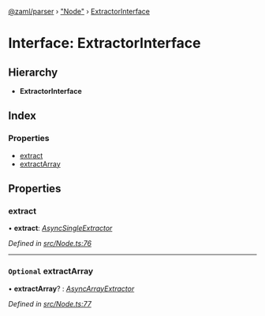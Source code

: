 [@zaml/parser](../README.md) › ["Node"](../modules/_node_.md) › [ExtractorInterface](_node_.extractorinterface.md)

# Interface: ExtractorInterface

## Hierarchy

* **ExtractorInterface**

## Index

### Properties

* [extract](_node_.extractorinterface.md#extract)
* [extractArray](_node_.extractorinterface.md#optional-extractarray)

## Properties

###  extract

• **extract**: *[AsyncSingleExtractor](../modules/_node_.md#asyncsingleextractor)*

*Defined in [src/Node.ts:76](https://github.com/nexushubs/zaml-lang/blob/52476e1/packages/zaml-parser/src/Node.ts#L76)*

___

### `Optional` extractArray

• **extractArray**? : *[AsyncArrayExtractor](../modules/_node_.md#asyncarrayextractor)*

*Defined in [src/Node.ts:77](https://github.com/nexushubs/zaml-lang/blob/52476e1/packages/zaml-parser/src/Node.ts#L77)*
